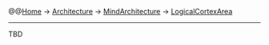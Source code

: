 @@[Home](Home.md) -> [Architecture](Architecture.md) -> [MindArchitecture](MindArchitecture.md) -> [LogicalCortexArea](LogicalCortexArea.md)



---


TBD